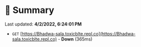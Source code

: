 # 📖 Summary
Last updated: **4/2/2022, 6:24:01 PM**

- `GET` [https://Bhadwa-sala.toxicblte.repl.co](https://Bhadwa-sala.toxicblte.repl.co) - **Down** (365ms)
